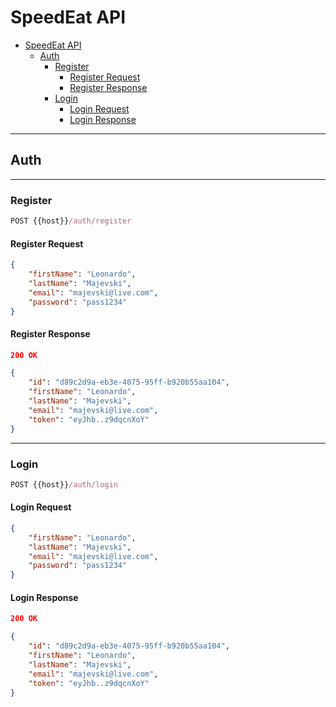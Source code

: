 # SpeedEat API

- [SpeedEat API](#speedeat-api)
    - [Auth](#auth)
        - [Register](#register)
            - [Register Request](#register-request)
            - [Register Response](#register-response)
        - [Login](#login)
            - [Login Request](#login-request)
            - [Login Response](#login-response)

<hr>

## Auth

<hr>

### Register

```js
POST {{host}}/auth/register
```

#### Register Request

```json
{
    "firstName": "Leonardo",
    "lastName": "Majevski",
    "email": "majevski@live.com",
    "password": "pass1234"
}
```

#### Register Response
```json
200 OK
```

```json
{
    "id": "d89c2d9a-eb3e-4075-95ff-b920b55aa104",
    "firstName": "Leonardo",
    "lastName": "Majevski",
    "email": "majevski@live.com",
    "token": "eyJhb..z9dqcnXoY"
}
```

<hr>

### Login

```js
POST {{host}}/auth/login
```

#### Login Request

```json
{
    "firstName": "Leonardo",
    "lastName": "Majevski",
    "email": "majevski@live.com",
    "password": "pass1234"
}
```

#### Login Response
```json
200 OK
```

```json
{
    "id": "d89c2d9a-eb3e-4075-95ff-b920b55aa104",
    "firstName": "Leonardo",
    "lastName": "Majevski",
    "email": "majevski@live.com",
    "token": "eyJhb..z9dqcnXoY"
}